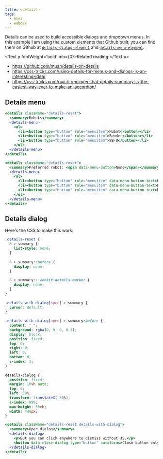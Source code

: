 ```yaml
---
title: <details>
tags: 
  - html
  - webdev
---
```


Details can be used to build accessible dialogs and dropdown menus. In this example I am using the custom elements that Github built; you can find them on Github at [`details-dialog-element`](https://github.com/github/details-dialog-element) and [`details-menu-element`](https://github.com/github/details-menu-element).

<Text.p fontWeight='bold' mb={0}>Related reading:</Text.p>

- https://github.com/muan/details-on-details
- https://css-tricks.com/using-details-for-menus-and-dialogs-is-an-interesting-idea/
- https://css-tricks.com/quick-reminder-that-details-summary-is-the-easiest-way-ever-to-make-an-accordion/

## Details menu

```jsx
<details className="details-reset">
  <summary>Robots</summary>
  <details-menu>
    <ul>
      <li><button type="button" role="menuitem">Hubot</button></li>
      <li><button type="button" role="menuitem">Bender</button></li>
      <li><button type="button" role="menuitem">BB-8</button></li>
    </ul>
  </details-menu>
</details>
```

```jsx
<details className="details-reset">
  <summary>Preferred robot: <span data-menu-button>None</span></summary>
  <details-menu>
    <ul>
      <li><button type="button" role="menuitem" data-menu-button-text>Hubot</button></li>
      <li><button type="button" role="menuitem" data-menu-button-text>Bender</button></li>
      <li><button type="button" role="menuitem" data-menu-button-text>BB-8</button></li>
    </ul>
  </details-menu>
</details>
```

## Details dialog

Here's the CSS to make this work:

```css
.details-reset {
  & > summary {
    list-style: none;
  }
    
  & > summary::before {
    display: none;
  }
    
  & > summary::-webkit-details-marker {
    display: none;
  }
}
  
.details-with-dialog[open] > summary {
  cursor: default;
}
  
.details-with-dialog[open] > summary:before {
  content: " ";
  background: rgba(0, 0, 0, 0.3);
  display: block;
  position: fixed;
  top: 0;
  right: 0;
  left: 0;
  bottom: 0;
  z-index: 1;
}
  
details-dialog {
  position: fixed;
  margin: 10vh auto;
  top: 0;
  left: 50%;
  transform: translateX(-50%);
  z-index: 999;
  max-height: 80vh;
  width: 448px;
}
```

```jsx
<details className="details-reset details-with-dialog">
  <summary>Open dialog</summary>
  <details-dialog>
    <p>But you can click anywhere to dismiss without JS.</p>
    <button data-close-dialog type="button" autofocus>Close button only works with JS</button>
  </details-dialog>
</details>
```
